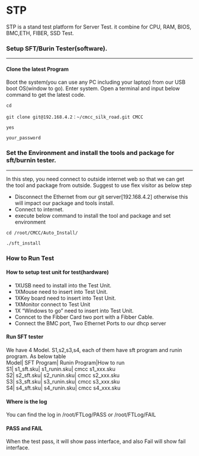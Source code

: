# STP
STP is a stand test platform for Server Test. it combine for CPU, RAM, BIOS, BMC,ETH, FIBER, SSD Test.
### Setup SFT/Burin Tester(software).
----
#### Clone the latest Program
Boot the system(you can use any PC including your laptop) from our USB boot OS(window to go). Enter system. Open a terminal and input below command to get the latest code.
```
cd
```
```
git clone git@192.168.4.2：~/cmcc_silk_road.git CMCC
```
```
yes
```
```
your_password
```
### Set the Environment and install the tools and package for sft/burnin tester.
----
In this step, you need connect to outside internet web so that we can get the tool and package from outside. Suggest to use flex visitor as below step
* Disconnect the Ethernet from our git server[192.168.4.2] otherwise this will impact our package and tools install. 
* Connect to internet.
* execute below command to install the tool and package and set environment
```
cd /root/CMCC/Auto_Install/
```

```
./sft_install
```
### How to Run Test
#### How to setup test unit for test(hardware)
* 1XUSB need to install into the Test Unit.
* 1XMouse need to insert into Test Unit.
* 1XKey board need to insert into Test Unit.
* 1XMonitor connect to Test Unit
* 1X “Windows to go” need to insert into Test Unit.
* Conncet to the Fibber Card two port with a Fibber Cable.
* Connect the BMC port, Two Ethernet Ports to our dhcp server
#### Run SFT tester
We have 4 Model. S1,s2,s3,s4, each of them have sft program and runin program. As below table</br>
Model|	SFT Program| 	Runin Program|How to run	</br>
   S1|	 s1_sft.sku|	 s1_runin.sku|	cmcc s1_xxx.sku</br>
   S2|	 s2_sft.sku|   s2_runin.sku|	cmcc s2_xxx.sku</br>
   S3|	 s3_sft.sku|   s3_runin.sku|	cmcc s3_xxx.sku</br>
   S4|	 s4_sft.sku|   s4_runin.sku|	cmcc s4_xxx.sku</br>
#### Where is the log
You can find the log in /root/FTLog/PASS or /root/FTLog/FAIL
#### PASS and FAIL
When the test pass, it will show pass interface, and also Fail will show fail interface.
